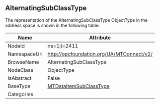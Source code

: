 <!-- objecttype -->
## AlternatingSubClassType
  
<!-- end of text -->
The representation of the AlternatingSubClassType ObjectType in the address space is shown in the following table:  

|Name|Attribute|
|---|---|
|NodeId|ns=1;i=2411|
|NamespaceUri|http://opcfoundation.org/UA/MTConnect/v2/|
|BrowseName|AlternatingSubClassType|
|NodeClass|ObjectType|
|IsAbstract|False|
|BaseType|[MTDataItemSubClassType](../../ObjectTypes/MTDataItemSubClassType/readme.md)|
|Categories||

